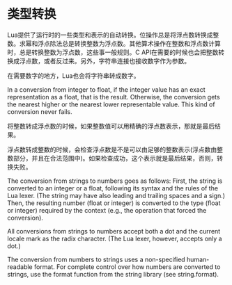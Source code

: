 类型转换
======

Lua提供了运行时的一些类型和表示的自动转换。位操作总是将浮点数转换成整数。求幂和浮点除法总是转换整数为浮点数。其他算术操作在整数和浮点数计算时，总是转换整数为浮点数，这些事一般规则。C API在需要的时候也会把整数转换成浮点数，或者反过来。另外，字符串连接也接收数字作为参数。

在需要数字的地方，Lua也会将字符串转成数字。

In a conversion from integer to float, if the integer value has an exact representation as a float, that is the result. Otherwise, the conversion gets the nearest higher or the nearest lower representable value. This kind of conversion never fails.

将整数转成浮点数的时候，如果整数值可以用精确的浮点数表示，那就是最后结果。

浮点数转成整数的时候，会检查浮点数是不是可以由足够的整数表示(浮点数由整数部分，并且在合法范围中)。如果检查成功，这个表示就是最后结果，否则，转换失败。

The conversion from strings to numbers goes as follows: First, the string is converted to an integer or a float, following its syntax and the rules of the Lua lexer. (The string may have also leading and trailing spaces and a sign.) Then, the resulting number (float or integer) is converted to the type (float or integer) required by the context (e.g., the operation that forced the conversion).

All conversions from strings to numbers accept both a dot and the current locale mark as the radix character. (The Lua lexer, however, accepts only a dot.)

The conversion from numbers to strings uses a non-specified human-readable format. For complete control over how numbers are converted to strings, use the format function from the string library (see string.format).
